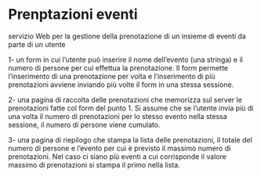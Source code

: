 # Prenptazioni eventi
 servizio Web per la gestione della prenotazione di un insieme di eventi da parte di un utente

1- un form in cui l’utente può inserire il nome dell’evento (una stringa) e il numero di persone per cui effettua la prenotazione. Il form permette l’inserimento di una prenotazione per volta e l’inserimento di più prenotazioni avviene inviando più volte il form in una stessa sessione.

2- una pagina di raccolta delle prenotazioni che memorizza sul server le prenotazioni fatte col form del punto 1. Si assume che se l’utente invia più di una volta il numero di prenotazioni per lo stesso evento nella stessa sessione, il numero di persone viene cumulato.

3- una pagina di riepilogo che stampa la lista delle prenotazioni, il totale del numero di persone e l’evento per cui è previsto il massimo numero di prenotazioni. Nel caso ci siano più eventi a cui corrisponde il valore massimo di prenotazioni si stampa il primo nella lista.
